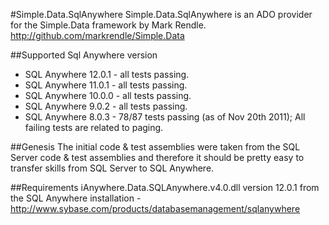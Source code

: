 #Simple.Data.SqlAnywhere
Simple.Data.SqlAnywhere is an ADO provider for the Simple.Data framework by Mark Rendle.
http://github.com/markrendle/Simple.Data

##Supported Sql Anywhere version
* SQL Anywhere 12.0.1 - all tests passing.
* SQL Anywhere 11.0.1 - all tests passing.
* SQL Anywhere 10.0.0 - all tests passing.
* SQL Anywhere 9.0.2 - all tests passing.
* SQL Anywhere 8.0.3 - 78/87 tests passing (as of Nov 20th 2011); All failing tests are related to paging.

##Genesis
The initial code & test assemblies were taken from the SQL Server code & test assemblies and therefore it should be pretty easy to transfer skills from SQL Server to SQL Anywhere.

##Requirements
iAnywhere.Data.SQLAnywhere.v4.0.dll version 12.0.1 from the SQL Anywhere installation - http://www.sybase.com/products/databasemanagement/sqlanywhere
